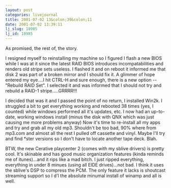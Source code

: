 ```yaml
---
layout: post
categories: livejournal
title: 2001-07-02 13&colon;39&colon;11
date: 2001-07-02 13:39:11
lj_slug: 18985
lj_id: 18985
---
```

As promised, the rest of, the story.  



I resigned myself to reinstalling my machine so I figured I flash a new BIOS while I was at it since the latest RAID BIOS introduces incompatabilities and renders old stripe sets useless. I flashed it and on reboot it informed me that disk 2 was part of a broken mirror and I should fix it. A glimmer of hope entered my eye....I hit CTRL-H and sure enough, there is a new option -- "Rebuild RAID Set". I selected it and was informed that I should not try and rebuild a RAID-1 stripe.....GRRRR!!!  



I decided that was it and I passed the point of no return, I installed Win2k. I struggled a bit to get everything working and rebooted 38 times (yes, I counted) while windows performed all it's updates, etc. I now had an up-to-date, working windows install (minus the disk with QNX which was just causing me more problems anyway) Now it's time to re-install all my apps and try and grab all my old mp3. Shouldn't be too bad, 90% where from mp3.com and almost all the rest I pulled off cassette and vinyl. Maybe I'll try and find *ster versions so I don't have to locate another tape deck. Blah.  



BTW, the new Cerative playcenter 2 (comes with my sblive drivers) is pretty cool. It's skinable and has good music organization features (kinda reminds me of itunes)...and it rips like a mad bitch. I just ripped everything, everything in under 8 minues (using all EIDE drives)...not bad. I think it uses the sblive's DSP to compress the PCM. The only feature it lacks is shoutcast streaming support so I d'l the absolute minumal install of winamp and all is well.
